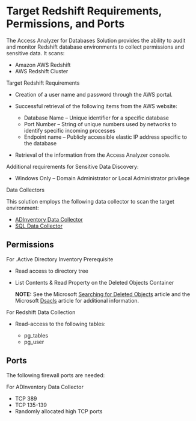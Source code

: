 # Target Redshift Requirements, Permissions, and Ports

The Access Analyzer for Databases Solution provides the ability to audit and monitor Redshift
database environments to collect permissions and sensitive data. It scans:

- Amazon AWS Redshift
- AWS Redshift Cluster

Target Redshift Requirements

- Creation of a user name and password through the AWS portal.
- Successful retrieval of the following items from the AWS website:

  - Database Name – Unique identifier for a specific database
  - Port Number – String of unique numbers used by networks to identify specific incoming
    processes
  - Endpoint name – Publicly accessible elastic IP address specific to the database

- Retrieval of the information from the Access Analyzer console.

Additional requirements for Sensitive Data Discovery:

- Windows Only – Domain Administrator or Local Administrator privilege

Data Collectors

This solution employs the following data collector to scan the target environment:

- [ADInventory Data Collector](/docs/accessanalyzer/12.0/administration/data-collectors/adinventory/overview.md)
- [SQL Data Collector](/docs/accessanalyzer/12.0/administration/data-collectors/sql/overview.md)

## Permissions

For .Active Directory Inventory Prerequisite

- Read access to directory tree
- List Contents & Read Property on the Deleted Objects Container

  **NOTE:** See the Microsoft
  [Searching for Deleted Objects](https://technet.microsoft.com/en-us/library/cc978013.aspx)
  article and the Microsoft
  [Dsacls](<https://technet.microsoft.com/en-us/library/cc771151(v=ws.11).aspx>) article for
  additional information.

For Redshift Data Collection

- Read-access to the following tables:

  - pg_tables
  - pg_user

## Ports

The following firewall ports are needed:

For ADInventory Data Collector

- TCP 389
- TCP 135-139
- Randomly allocated high TCP ports
